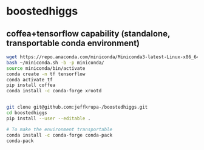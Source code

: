 # boostedhiggs



## coffea+tensorflow capability (standalone, transportable conda environment)
```bash
wget https://repo.anaconda.com/miniconda/Miniconda3-latest-Linux-x86_64.sh -O ~/miniconda.sh
bash ~/miniconda.sh -b -p miniconda/
source miniconda/bin/activate
conda create -n tf tensorflow
conda activate tf
pip install coffea
conda install -c conda-forge xrootd


git clone git@github.com:jeffkrupa-/boostedhiggs.git
cd boostedhiggs
pip install --user --editable .

# To make the environment transportable
conda install -c conda-forge conda-pack
conda-pack
```


